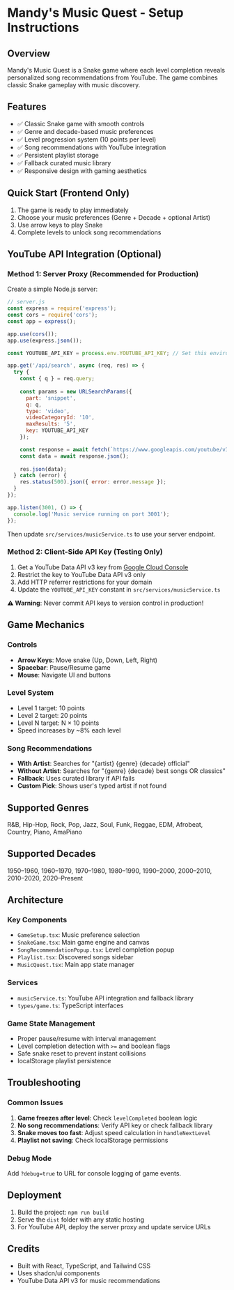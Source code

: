 # Mandy's Music Quest - Setup Instructions

## Overview
Mandy's Music Quest is a Snake game where each level completion reveals personalized song recommendations from YouTube. The game combines classic Snake gameplay with music discovery.

## Features
- ✅ Classic Snake game with smooth controls
- ✅ Genre and decade-based music preferences
- ✅ Level progression system (10 points per level)
- ✅ Song recommendations with YouTube integration
- ✅ Persistent playlist storage
- ✅ Fallback curated music library
- ✅ Responsive design with gaming aesthetics

## Quick Start (Frontend Only)
1. The game is ready to play immediately
2. Choose your music preferences (Genre + Decade + optional Artist)
3. Use arrow keys to play Snake
4. Complete levels to unlock song recommendations

## YouTube API Integration (Optional)

### Method 1: Server Proxy (Recommended for Production)
Create a simple Node.js server:

```javascript
// server.js
const express = require('express');
const cors = require('cors');
const app = express();

app.use(cors());
app.use(express.json());

const YOUTUBE_API_KEY = process.env.YOUTUBE_API_KEY; // Set this environment variable

app.get('/api/search', async (req, res) => {
  try {
    const { q } = req.query;
    
    const params = new URLSearchParams({
      part: 'snippet',
      q: q,
      type: 'video',
      videoCategoryId: '10',
      maxResults: '5',
      key: YOUTUBE_API_KEY
    });

    const response = await fetch(`https://www.googleapis.com/youtube/v3/search?${params}`);
    const data = await response.json();
    
    res.json(data);
  } catch (error) {
    res.status(500).json({ error: error.message });
  }
});

app.listen(3001, () => {
  console.log('Music service running on port 3001');
});
```

Then update `src/services/musicService.ts` to use your server endpoint.

### Method 2: Client-Side API Key (Testing Only)
1. Get a YouTube Data API v3 key from [Google Cloud Console](https://console.cloud.google.com/)
2. Restrict the key to YouTube Data API v3 only
3. Add HTTP referrer restrictions for your domain
4. Update the `YOUTUBE_API_KEY` constant in `src/services/musicService.ts`

**⚠️ Warning**: Never commit API keys to version control in production!

## Game Mechanics

### Controls
- **Arrow Keys**: Move snake (Up, Down, Left, Right)
- **Spacebar**: Pause/Resume game
- **Mouse**: Navigate UI and buttons

### Level System
- Level 1 target: 10 points
- Level 2 target: 20 points
- Level N target: N × 10 points
- Speed increases by ~8% each level

### Song Recommendations
- **With Artist**: Searches for "{artist} {genre} {decade} official"
- **Without Artist**: Searches for "{genre} {decade} best songs OR classics"
- **Fallback**: Uses curated library if API fails
- **Custom Pick**: Shows user's typed artist if not found

## Supported Genres
R&B, Hip-Hop, Rock, Pop, Jazz, Soul, Funk, Reggae, EDM, Afrobeat, Country, Piano, AmaPiano

## Supported Decades
1950–1960, 1960–1970, 1970–1980, 1980–1990, 1990–2000, 2000–2010, 2010–2020, 2020–Present

## Architecture

### Key Components
- `GameSetup.tsx`: Music preference selection
- `SnakeGame.tsx`: Main game engine and canvas
- `SongRecommendationPopup.tsx`: Level completion popup
- `Playlist.tsx`: Discovered songs sidebar
- `MusicQuest.tsx`: Main app state manager

### Services
- `musicService.ts`: YouTube API integration and fallback library
- `types/game.ts`: TypeScript interfaces

### Game State Management
- Proper pause/resume with interval management
- Level completion detection with `>=` and boolean flags
- Safe snake reset to prevent instant collisions
- localStorage playlist persistence

## Troubleshooting

### Common Issues
1. **Game freezes after level**: Check `levelCompleted` boolean logic
2. **No song recommendations**: Verify API key or check fallback library
3. **Snake moves too fast**: Adjust speed calculation in `handleNextLevel`
4. **Playlist not saving**: Check localStorage permissions

### Debug Mode
Add `?debug=true` to URL for console logging of game events.

## Deployment
1. Build the project: `npm run build`
2. Serve the `dist` folder with any static hosting
3. For YouTube API, deploy the server proxy and update service URLs

## Credits
- Built with React, TypeScript, and Tailwind CSS
- Uses shadcn/ui components
- YouTube Data API v3 for music recommendations